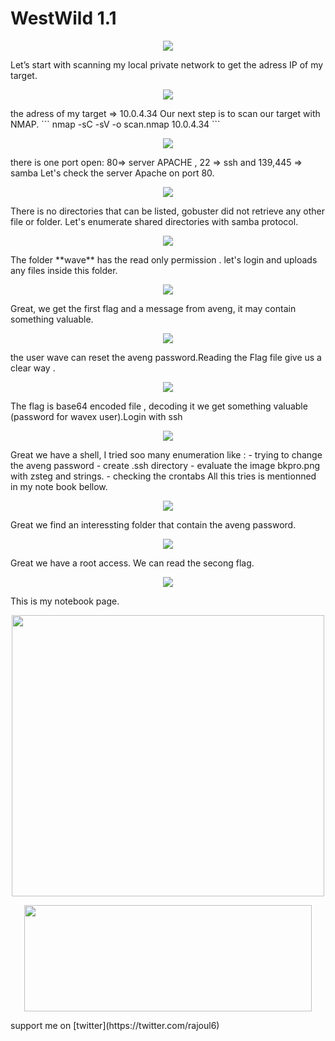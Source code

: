 # WestWild 1.1
<p align="center">
  <img src="https://rajoul.github.io/my_write_up/image/West_Wild/accueil.png" >
</p>
Let’s start with scanning my local private network to get the adress IP of my target.
<p align="center">
  <img src="https://rajoul.github.io/my_write_up/image/West_Wild/netdiscover1.png" >
</p>
the adress of my target => 10.0.4.34
Our next step is to scan our target with NMAP.
```
nmap -sC -sV -o scan.nmap 10.0.4.34
```
<p align="center">
  <img src="https://rajoul.github.io/my_write_up/image/West_Wild/scan.png">
</p>
there is one port open: 80=> server APACHE , 22 => ssh and 139,445 => samba
Let's check the server Apache on port 80.
<p align="center">
  <img src="https://rajoul.github.io/my_write_up/image/West_Wild/accueil.png">
</p>
There is no directories that can be listed, gobuster did not retrieve any other file or folder.
Let's enumerate shared directories with samba protocol.
<p align="center">
  <img src="https://rajoul.github.io/my_write_up/image/West_Wild/1.png">
</p>
The folder **wave** has the read only permission . let's login and uploads any files inside this folder.
<p align="center">
  <img src="https://rajoul.github.io/my_write_up/image/West_Wild/2.png">
</p>
Great, we get the first flag and a message from aveng, it may contain something valuable.
<p align="center">
  <img src="https://rajoul.github.io/my_write_up/image/West_Wild/4.png">
</p>
the user wave can reset the aveng password.Reading the Flag file give us a clear way .
<p align="center">
  <img src="https://rajoul.github.io/my_write_up/image/West_Wild/3.png">
</p>
The flag is base64 encoded file , decoding it we get something valuable (password for wavex user).Login with ssh 
<p align="center">
  <img src="https://rajoul.github.io/my_write_up/image/West_Wild/5.png">
</p>
Great we have a shell, I tried soo many enumeration like :
- trying to change the aveng password
- create .ssh directory
- evaluate the image bkpro.png with zsteg and strings.
- checking the crontabs
All this tries is mentionned in my note book bellow.
<p align="center">
  <img src="https://rajoul.github.io/my_write_up/image/West_Wild/6.png">
</p>
Great we find an interessting folder that contain the aveng password.
<p align="center">
  <img src="https://rajoul.github.io/my_write_up/image/West_Wild/7.png">
</p>
Great we have a root access. We can read the secong flag.
<p align="center">
  <img src="https://rajoul.github.io/my_write_up/image/West_Wild/root_access.png">
</p>
This is my notebook page.
<p align="center">
  <img src="https://rajoul.github.io/my_write_up/image/West_Wild/West_wild.jpg" width="500" height="450">
</p>
<p align="center">
  <img src="https://rajoul.github.io/my_write_up/image/gif/lhjar.gif" width="460" height="170">
</p>
support me on [twitter](https://twitter.com/rajoul6)


